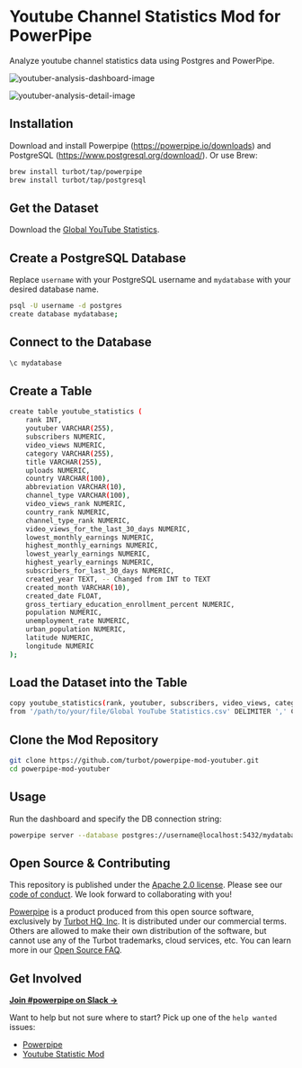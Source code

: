 # Youtube Channel Statistics Mod for PowerPipe

Analyze youtube channel statistics data using Postgres and PowerPipe.

![youtuber-analysis-dashboard-image](https://github.com/turbot/powerpipe-mod-youtuber/assets/72413708/d1e7a0dd-0222-4032-bc24-ec614dfbc41d)

![youtuber-analysis-detail-image](https://github.com/turbot/powerpipe-mod-youtuber/assets/72413708/0b3af586-cc1f-4917-bc86-7130db28ad46)

## Installation

Download and install Powerpipe (https://powerpipe.io/downloads) and PostgreSQL (https://www.postgresql.org/download/). Or use Brew:

```sh
brew install turbot/tap/powerpipe
brew install turbot/tap/postgresql
```

## Get the Dataset

Download the [Global YouTube Statistics](https://www.kaggle.com/code/nelgiriyewithana/an-introduction-to-the-global-youtube-statistics/input).

## Create a PostgreSQL Database

Replace `username` with your PostgreSQL username and `mydatabase` with your desired database name.

```sh
psql -U username -d postgres
create database mydatabase;
```

## Connect to the Database

```sh
\c mydatabase
```

## Create a Table

```sh
create table youtube_statistics (
    rank INT,
    youtuber VARCHAR(255),
    subscribers NUMERIC,
    video_views NUMERIC,
    category VARCHAR(255),
    title VARCHAR(255),
    uploads NUMERIC,
    country VARCHAR(100),
    abbreviation VARCHAR(10),
    channel_type VARCHAR(100),
    video_views_rank NUMERIC,
    country_rank NUMERIC,
    channel_type_rank NUMERIC,
    video_views_for_the_last_30_days NUMERIC,
    lowest_monthly_earnings NUMERIC,
    highest_monthly_earnings NUMERIC,
    lowest_yearly_earnings NUMERIC,
    highest_yearly_earnings NUMERIC,
    subscribers_for_last_30_days NUMERIC,
    created_year TEXT, -- Changed from INT to TEXT
    created_month VARCHAR(10),
    created_date FLOAT,
    gross_tertiary_education_enrollment_percent NUMERIC,
    population NUMERIC,
    unemployment_rate NUMERIC,
    urban_population NUMERIC,
    latitude NUMERIC,
    longitude NUMERIC
);
```

## Load the Dataset into the Table

```sh
copy youtube_statistics(rank, youtuber, subscribers, video_views, category, title, uploads, country, abbreviation, channel_type, video_views_rank, country_rank, channel_type_rank, video_views_for_the_last_30_days, lowest_monthly_earnings, highest_monthly_earnings, lowest_yearly_earnings, highest_yearly_earnings, subscribers_for_last_30_days, created_year, created_month, created_date, gross_tertiary_education_enrollment_percent, population, unemployment_rate, urban_population, latitude, longitude)
from '/path/to/your/file/Global YouTube Statistics.csv' DELIMITER ',' CSV HEADER ENCODING 'ISO-8859-1';
```

## Clone the Mod Repository

```sh
git clone https://github.com/turbot/powerpipe-mod-youtuber.git
cd powerpipe-mod-youtuber
```

## Usage

Run the dashboard and specify the DB connection string:

```sh
powerpipe server --database postgres://username@localhost:5432/mydatabase
```

## Open Source & Contributing

This repository is published under the [Apache 2.0 license](https://www.apache.org/licenses/LICENSE-2.0). Please see our [code of conduct](https://github.com/turbot/.github/blob/main/CODE_OF_CONDUCT.md). We look forward to collaborating with you!

[Powerpipe](https://powerpipe.io) is a product produced from this open source software, exclusively by [Turbot HQ, Inc](https://turbot.com). It is distributed under our commercial terms. Others are allowed to make their own distribution of the software, but cannot use any of the Turbot trademarks, cloud services, etc. You can learn more in our [Open Source FAQ](https://turbot.com/open-source).

## Get Involved

**[Join #powerpipe on Slack →](https://powerpipe.io/community/join)**

Want to help but not sure where to start? Pick up one of the `help wanted` issues:

- [Powerpipe](https://github.com/turbot/powerpipe/labels/help%20wanted)
- [Youtube Statistic Mod](https://github.com/turbot/powerpipe-mod-youtuber/labels/help%20wanted)

